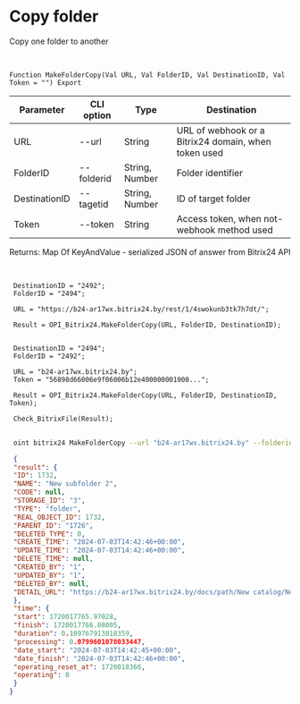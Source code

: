 ﻿---
sidebar_position: 10
---

# Copy folder
 Copy one folder to another


<br/>


`Function MakeFolderCopy(Val URL, Val FolderID, Val DestinationID, Val Token = "") Export`

 | Parameter | CLI option | Type | Destination |
 |-|-|-|-|
 | URL | --url | String | URL of webhook or a Bitrix24 domain, when token used |
 | FolderID | --folderid | String, Number | Folder identifier |
 | DestinationID | --tagetid | String, Number | ID of target folder |
 | Token | --token | String | Access token, when not-webhook method used |

 
 Returns: Map Of KeyAndValue - serialized JSON of answer from Bitrix24 API

<br/>




```bsl title="Code example"
 DestinationID = "2492";
 FolderID = "2494";
 
 URL = "https://b24-ar17wx.bitrix24.by/rest/1/4swokunb3tk7h7dt/";
 
 Result = OPI_Bitrix24.MakeFolderCopy(URL, FolderID, DestinationID);
 
 
 DestinationID = "2494";
 FolderID = "2492";
 
 URL = "b24-ar17wx.bitrix24.by";
 Token = "56898d66006e9f06006b12e400000001000...";
 
 Result = OPI_Bitrix24.MakeFolderCopy(URL, FolderID, DestinationID, Token);
 
 Check_BitrixFile(Result);
```
	


```sh title="CLI command example"
 
 oint bitrix24 MakeFolderCopy --url "b24-ar17wx.bitrix24.by" --folderid "2492" --tagetid "2494" --token "56898d66006e9f06006b12e400000001000..."

```

```json title="Result"
 {
 "result": {
 "ID": 1732,
 "NAME": "New subfolder 2",
 "CODE": null,
 "STORAGE_ID": "3",
 "TYPE": "folder",
 "REAL_OBJECT_ID": 1732,
 "PARENT_ID": "1726",
 "DELETED_TYPE": 0,
 "CREATE_TIME": "2024-07-03T14:42:46+00:00",
 "UPDATE_TIME": "2024-07-03T14:42:46+00:00",
 "DELETE_TIME": null,
 "CREATED_BY": "1",
 "UPDATED_BY": "1",
 "DELETED_BY": null,
 "DETAIL_URL": "https://b24-ar17wx.bitrix24.by/docs/path/New catalog/New subfolder/New subfolder 2"
 },
 "time": {
 "start": 1720017765.97028,
 "finish": 1720017766.08005,
 "duration": 0.109767913818359,
 "processing": 0.0799601078033447,
 "date_start": "2024-07-03T14:42:45+00:00",
 "date_finish": "2024-07-03T14:42:46+00:00",
 "operating_reset_at": 1720018366,
 "operating": 0
 }
}
```
